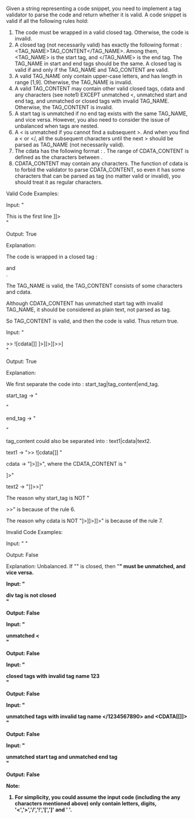 Given a string representing a code snippet, you need to implement a tag validator to parse the code and return whether it is valid. A code snippet is valid if all the following rules hold:

1. The code must be wrapped in a valid closed tag. Otherwise, the code is invalid.
1. A closed tag (not necessarily valid) has exactly the following format : <TAG_NAME>TAG_CONTENT</TAG_NAME>. Among them, <TAG_NAME> is the start tag, and </TAG_NAME> is the end tag. The TAG_NAME in start and end tags should be the same. A closed tag is valid if and only if the TAG_NAME and TAG_CONTENT are valid.
1. A valid TAG_NAME only contain upper-case letters, and has length in range [1,9]. Otherwise, the TAG_NAME is invalid.
1. A valid TAG_CONTENT may contain other valid closed tags, cdata and any characters (see note1) EXCEPT unmatched <, unmatched start and end tag, and unmatched or closed tags with invalid TAG_NAME. Otherwise, the TAG_CONTENT is invalid.
1. A start tag is unmatched if no end tag exists with the same TAG_NAME, and vice versa. However, you also need to consider the issue of unbalanced when tags are nested.
1. A < is unmatched if you cannot find a subsequent >. And when you find a < or </, all the subsequent characters until the next > should be parsed as TAG_NAME (not necessarily valid).
1. The cdata has the following format : <![CDATA[CDATA_CONTENT]]>. The range of CDATA_CONTENT is defined as the characters between <![CDATA[ and the first subsequent ]]>.
1. CDATA_CONTENT may contain any characters. The function of cdata is to forbid the validator to parse CDATA_CONTENT, so even it has some characters that can be parsed as tag (no matter valid or invalid), you should treat it as regular characters.

Valid Code Examples:

Input: "<DIV>This is the first line <![CDATA[<div>]]></DIV>"

Output: True

Explanation:

The code is wrapped in a closed tag : <DIV> and </DIV>.

The TAG_NAME is valid, the TAG_CONTENT consists of some characters and cdata.

Although CDATA_CONTENT has unmatched start tag with invalid TAG_NAME, it should be considered as plain text, not parsed as tag.

So TAG_CONTENT is valid, and then the code is valid. Thus return true.


Input: "<DIV>>>  ![cdata[]] <![CDATA[<div>]>]]>]]>>]</DIV>"

Output: True

Explanation:

We first separate the code into : start_tag|tag_content|end_tag.

start_tag -> "<DIV>"

end_tag -> "</DIV>"

tag_content could also be separated into : text1|cdata|text2.

text1 -> ">>  ![cdata[]] "

cdata -> "<![CDATA[<div>]>]]>", where the CDATA_CONTENT is "<div>]>"

text2 -> "]]>>]"

The reason why start_tag is NOT "<DIV>>>" is because of the rule 6.

The reason why cdata is NOT "<![CDATA[<div>]>]]>]]>" is because of the rule 7.

Invalid Code Examples:

Input: "<A>  <B> </A>   </B>"

Output: False

Explanation: Unbalanced. If "<A>" is closed, then "<B>" must be unmatched, and vice versa.

Input: "<DIV>  div tag is not closed  <DIV>"

Output: False

Input: "<DIV>  unmatched <  </DIV>"

Output: False

Input: "<DIV> closed tags with invalid tag name  <b>123</b> </DIV>"

Output: False

Input: "<DIV> unmatched tags with invalid tag name  </1234567890> and <CDATA[[]]>  </DIV>"

Output: False

Input: "<DIV>  unmatched start tag <B>  and unmatched end tag </C>  </DIV>"

Output: False

Note:

1. For simplicity, you could assume the input code (including the any characters mentioned above) only contain letters, digits, '<','>','/','!','[',']' and ' '.

